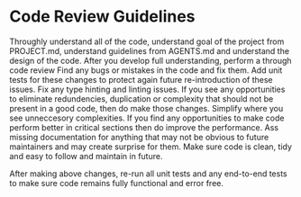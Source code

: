 # Code Review Guidelines

Throughly understand all of the code, understand goal of the project from PROJECT.md, understand guidelines from AGENTS.md and understand the design of the code. After you develop full understanding, perform a through code review Find any bugs or mistakes in the code and fix them. Add unit tests for these changes to protect again future re-introduction of these issues. Fix any type hinting and linting issues. If you see any opportunities to eliminate redundencies, duplication or complexity that should not be present in a good code, then do make those changes. Simplify where you see unneccesory complexities. If you find any opportunities to make code perform better in critical sections then do improve the performance. Ass missing documentation for anything that may not be obvious to future maintainers and may create surprise for them. Make sure code is clean, tidy and easy to follow and maintain in future.

After making above changes, re-run all unit tests and any end-to-end tests to make sure code remains fully functional and error free.